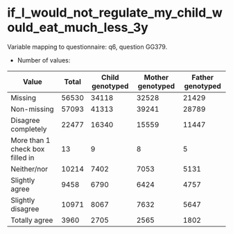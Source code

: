 # if_I_would_not_regulate_my_child_would_eat_much_less_3y
Variable mapping to questionnaire: q6, question GG379.
- Number of values:

| Value | Total | Child genotyped | Mother genotyped | Father genotyped |
| ----- | ----- | --------------- | ---------------- | ---------------- |
| Missing | 56530 | 34118 | 32528 | 21429 |
| Non-missing | 57093 | 41313 | 39241 | 28789 |
| Disagree completely | 22477 | 16340 | 15559 |11447 |
| More than 1 check box filled in | 13 | 9 | 8 |5 |
| Neither/nor | 10214 | 7402 | 7053 |5131 |
| Slightly agree | 9458 | 6790 | 6424 |4757 |
| Slightly disagree | 10971 | 8067 | 7632 |5647 |
| Totally agree | 3960 | 2705 | 2565 |1802 |



